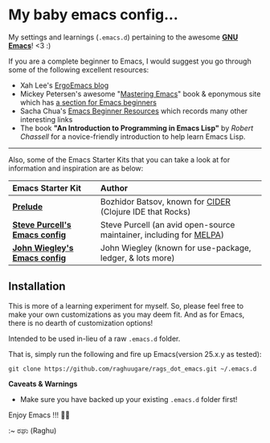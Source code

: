 # My baby emacs config...

My settings and learnings (`.emacs.d`) pertaining to the awesome [**GNU Emacs**](https://www.gnu.org/software/emacs/)! &lt;3 :)

If you are a complete beginner to Emacs, I would suggest you go through some of the following excellent resources:

+ Xah Lee's [ErgoEmacs blog](http://ergoemacs.org/emacs/blog.html)
+ Mickey Petersen's awesome "[Mastering Emacs](https://www.masteringemacs.org)" book & eponymous site which has [a section for Emacs beginners](https://www.masteringemacs.org/article/beginners-guide-to-emacs)
+ Sacha Chua's [Emacs Beginner Resources](http://sachachua.com/blog/2014/04/emacs-beginner-resources/) which records many other interesting links 
+ The book **"An Introduction to Programming in Emacs Lisp"** by _Robert Chassell_ for a novice-friendly introduction to help learn Emacs Lisp.

---

Also, some of the Emacs Starter Kits that you can take a look at for information and inspiration are as below:

Emacs Starter Kit |  Author
:-----------------|:--------
[**Prelude**](http://batsov.com/prelude/) | Bozhidor Batsov, known for [CIDER](https://cider.readthedocs.io/en/latest/) (Clojure IDE that Rocks)
[**Steve Purcell's Emacs config**](http://github.com/purcell/emacs.d) | Steve Purcell (an avid open-source maintainer, including for [MELPA](https://melpa.org/#/))
[**John Wiegley's Emacs config**](https://github.com/jwiegley/dot-emacs) | John Wiegley (known for use-package, ledger, & lots more)

## Installation

This is more of a learning experiment for myself. So, please feel free to make your own customizations as you may deem fit.
And as for Emacs, there is no dearth of customization options!

Intended to be used in-lieu of a raw `.emacs.d` folder.

That is, simply run the following and fire up Emacs(version 25.x.y as tested):

```
git clone https://github.com/raghuugare/rags_dot_emacs.git ~/.emacs.d
```

**Caveats & Warnings**

+ Make sure you have backed up your existing `.emacs.d` folder first!

Enjoy Emacs !!! 💟😇

:~ ರಘು (Raghu)
